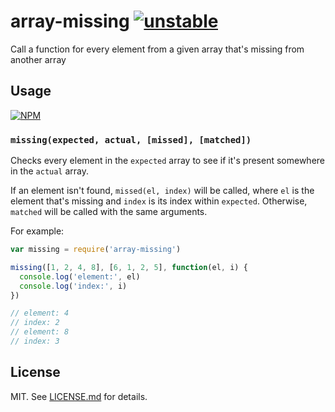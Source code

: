 # array-missing [![unstable](http://badges.github.io/stability-badges/dist/unstable.svg)](http://github.com/badges/stability-badges)

Call a function for every element from a given array that's missing from another array

## Usage

[![NPM](https://nodei.co/npm/array-missing.png)](https://nodei.co/npm/array-missing/)

### `missing(expected, actual, [missed], [matched])`

Checks every element in the `expected` array to see if it's present somewhere in
the `actual` array.

If an element isn't found, `missed(el, index)` will be called, where `el` is the
element that's missing and `index` is its index within `expected`. Otherwise,
`matched` will be called with the same arguments.

For example:

``` javascript
var missing = require('array-missing')

missing([1, 2, 4, 8], [6, 1, 2, 5], function(el, i) {
  console.log('element:', el)
  console.log('index:', i)
})

// element: 4
// index: 2
// element: 8
// index: 3
```

## License

MIT. See [LICENSE.md](http://github.com/hughsk/array-missing/blob/master/LICENSE.md) for details.
